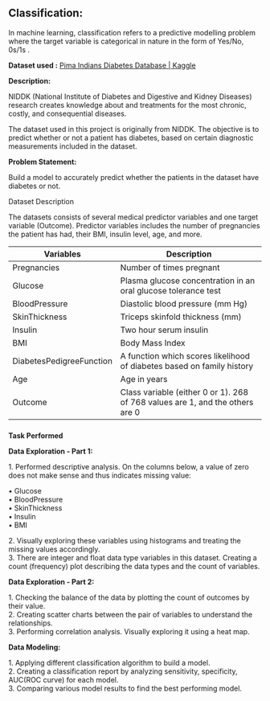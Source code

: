 ## **Classification:**

In machine learning, classification refers to a predictive modelling problem
where the target variable is categorical in nature in the form of Yes/No, 0s/1s
.

**Dataset used :** [Pima Indians Diabetes Database \|
Kaggle](https://www.kaggle.com/uciml/pima-indians-diabetes-database)

**Description:**

NIDDK (National Institute of Diabetes and Digestive and Kidney Diseases)
research creates knowledge about and treatments for the most chronic, costly,
and consequential diseases.

The dataset used in this project is originally from NIDDK. The objective is to
predict whether or not a patient has diabetes, based on certain diagnostic
measurements included in the dataset.

**Problem Statement:**

Build a model to accurately predict whether the patients in the dataset have
diabetes or not.

Dataset Description

The datasets consists of several medical predictor variables and one target
variable (Outcome). Predictor variables includes the number of pregnancies the
patient has had, their BMI, insulin level, age, and more.

| **Variables**            | **Description**                                                               |
|--------------------------|-------------------------------------------------------------------------------|
| Pregnancies              | Number of times pregnant                                                      |
| Glucose                  | Plasma glucose concentration in an oral glucose tolerance test                |
| BloodPressure            | Diastolic blood pressure (mm Hg)                                              |
| SkinThickness            | Triceps skinfold thickness (mm)                                               |
| Insulin                  | Two hour serum insulin                                                        |
| BMI                      | Body Mass Index                                                               |
| DiabetesPedigreeFunction | A function which scores likelihood of diabetes based on family history        |
| Age                      | Age in years                                                                  |
| Outcome                  | Class variable (either 0 or 1). 268 of 768 values are 1, and the others are 0 |

###
**Task Performed**

**Data Exploration - Part 1:**

1\. Performed descriptive analysis. On the columns below, a value of zero does not make sense and thus indicates missing value:  

  • Glucose  
  • BloodPressure  
  • SkinThickness  
  • Insulin  
  • BMI  

2\. Visually exploring these variables using histograms and treating the missing values accordingly.  
3\. There are integer and float data type variables in this dataset. Creating a count (frequency) plot describing the data types and the count of variables.

**Data Exploration - Part 2:**

1\. Checking the balance of the data by plotting the count of outcomes by their value.  
2\. Creating scatter charts between the pair of variables to understand the relationships.  
3\. Performing correlation analysis. Visually exploring it using a heat map.

**Data Modeling:**

1\. Applying different classification algorithm to build a model.  
2\. Creating a classification report by analyzing sensitivity, specificity, AUC(ROC curve) for each model.  
3\. Comparing various model results to find the best performing model.